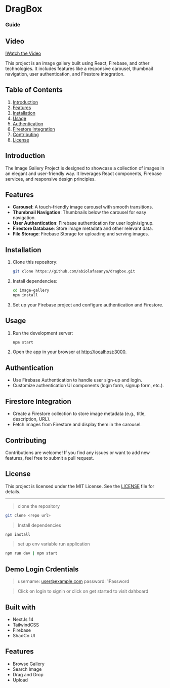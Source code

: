 # DragBox

### Guide

## Video
[!Watch the Video]("https://jam.dev/c/ecfd4654-00cc-423c-a404-329259b50060")

This project is an image gallery built using React, Firebase, and other technologies. It includes features like a responsive carousel, thumbnail navigation, user authentication, and Firestore integration.

## Table of Contents

1. [Introduction](#introduction)
2. [Features](#features)
3. [Installation](#installation)
4. [Usage](#usage)
5. [Authentication](#authentication)
6. [Firestore Integration](#firestore-integration)
7. [Contributing](#contributing)
8. [License](#license)

## Introduction

The Image Gallery Project is designed to showcase a collection of images in an elegant and user-friendly way. It leverages React components, Firebase services, and responsive design principles.

## Features

- **Carousel**: A touch-friendly image carousel with smooth transitions.
- **Thumbnail Navigation**: Thumbnails below the carousel for easy navigation.
- **User Authentication**: Firebase authentication for user login/signup.
- **Firestore Database**: Store image metadata and other relevant data.
- **File Storage**: Firebase Storage for uploading and serving images.

## Installation

1. Clone this repository:

   ```bash
   git clone https://github.com/abiolafasanya/dragbox.git
   ```

2. Install dependencies:

   ```bash
   cd image-gallery
   npm install
   ```

3. Set up your Firebase project and configure authentication and Firestore.

## Usage

1. Run the development server:

   ```bash
   npm start
   ```

2. Open the app in your browser at [http://localhost:3000](http://localhost:3000).

## Authentication

- Use Firebase Authentication to handle user sign-up and login.
- Customize authentication UI components (login form, signup form, etc.).

## Firestore Integration

- Create a Firestore collection to store image metadata (e.g., title, description, URL).
- Fetch images from Firestore and display them in the carousel.

## Contributing

Contributions are welcome! If you find any issues or want to add new features, feel free to submit a pull request.

## License

This project is licensed under the MIT License. See the [LICENSE](LICENSE) file for details.

---
> clone the repository
```bash
git clone <repo url>
```
> Install dependencies
```bash
npm install
```

> set up env variable
> run application
```bash
npm run dev | npm start
```
## Demo Login Crdentials

> username: user@example.com
> password: 1Password

> Click on login to signin or click on get started to visit dahboard

## Built with
+ NextJs 14
+ TailwindCSS
+ Firebase
+ ShadCn UI

## Features
+ Browse Gallery
+ Search Image
+ Drag and Drop
+ Upload